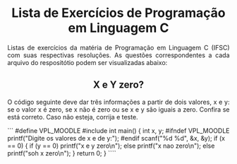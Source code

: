 <h1 align="center">Lista de Exercícios de Programação em Linguagem C</h1>
<p align="justify">Listas de exercícios da matéria de Programação em Linguagem C (IFSC) com suas respectivas resoluções. As questões correspondentes a cada arquivo do respositótio podem ser visualizadas abaixo:<br></p>
<h2 align="center">X e Y zero?</h1>
<p align="justify">O código seguinte deve dar três informações a partir de dois valores, x e y: se o valor x é zero, se x não é zero ou se x e y são iguais a zero. Confira se está correto. Caso não esteja, corrija e teste.<br></p>
```
#define VPL_MOODLE
#include <stdio.h>
int main() {
  int x, y;
  #ifndef VPL_MOODLE
  printf("Digite os valores de x e de y:");
  #endif
  scanf("%d %d", &x, &y);
  if (x == 0) {
  if (y == 0)
    printf("x e y zero\n");
  else printf("x nao zero\n");
  else printf("soh x zero\n");
  }
return 0;
}
````
